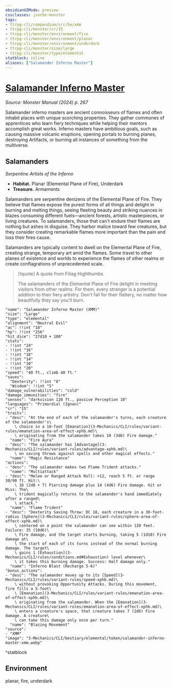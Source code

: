 ```yaml
---
obsidianUIMode: preview
cssclasses: json5e-monster
tags:
- ttrpg-cli/compendium/src/5e/xmm
- ttrpg-cli/monster/cr/15
- ttrpg-cli/monster/environment/fire
- ttrpg-cli/monster/environment/planar
- ttrpg-cli/monster/environment/underdark
- ttrpg-cli/monster/size/large
- ttrpg-cli/monster/type/elemental
statblock: inline
aliases: ["Salamander Inferno Master"]
---
```

# [Salamander Inferno Master](3-Mechanics\CLI\bestiary\elemental/salamander-inferno-master-xmm.md)
*Source: Monster Manual (2024) p. 267*  

Salamander inferno masters are ancient connoisseurs of flames and often inhabit places with unique scorching properties. They gather communes of apprentices who learn fiery techniques while helping their mentors accomplish great works. Inferno masters have ambitious goals, such as causing massive volcanic eruptions, opening portals to burning planes, destroying Artifacts, or burning all instances of something from the multiverse.

## Salamanders

*Serpentine Artists of the Inferno*

- **Habitat.** Planar (Elemental Plane of Fire), Underdark  
- **Treasure.** Armaments  

Salamanders are serpentine denizens of the Elemental Plane of Fire. They believe that flames expose the purest forms of all things and delight in burning and melting things, seeing fleeting beauty and striking nuances in blazes consuming different fuels—ancient forests, artistic masterpieces, or living creatures. To salamanders, those that can't endure their flames are nothing but ashes in disguise. They harbor malice toward few creatures, but they consider creating remarkable flames more important than the pain and loss their fires cause.

Salamanders are typically content to dwell on the Elemental Plane of Fire, creating strange, temporary art amid the flames. Some travel to other planes of existence and worlds to experience the flames of other realms or create conflagrations of unprecedented scale.

> [!quote] A quote from Filiag Highthumbs  
> 
> The salamanders of the Elemental Plane of Fire delight in meeting visitors from other realms. For them, every stranger is a potential addition to their fiery artistry. Don't fall for their flattery, no matter how beautifully they say you'll burn.


```statblock
"name": "Salamander Inferno Master (XMM)"
"size": "Large"
"type": "elemental"
"alignment": "Neutral Evil"
"ac": !!int "18"
"hp": !!int "256"
"hit_dice": "27d10 + 108"
"stats":
- !!int "24"
- !!int "16"
- !!int "18"
- !!int "14"
- !!int "10"
- !!int "20"
"speed": "40 ft., climb 40 ft."
"saves":
  "Dexterity": !!int "8"
  "Wisdom": !!int "5"
"damage_vulnerabilities": "cold"
"damage_immunities": "fire"
"senses": "darkvision 120 ft., passive Perception 10"
"languages": "Primordial (Ignan)"
"cr": "15"
"traits":
- "desc": "At the end of each of the salamander's turns, each creature of the salamander's\
    \ choice in a 10-foot [Emanation](3-Mechanics/CLI/rules/variant-rules/emanation-area-of-effect-xphb.md)\
    \ originating from the salamander takes 10 (3d6) Fire damage."
  "name": "Fire Aura"
- "desc": "The salamander has [Advantage](3-Mechanics/CLI/rules/variant-rules/advantage-xphb.md)\
    \ on saving throws against spells and other magical effects."
  "name": "Magic Resistance"
"actions":
- "desc": "The salamander makes two Flame Trident attacks."
  "name": "Multiattack"
- "desc": "Melee or Ranged Attack Roll: +12, reach 5 ft. or range 30/90 ft. Hit:\
    \ 16 (2d8 + 7) Piercing damage plus 14 (4d6) Fire damage. Hit or Miss: The\
    \ trident magically returns to the salamander's hand immediately after a ranged\
    \ attack."
  "name": "Flame Trident"
- "desc": "Dexterity Saving Throw: DC 18, each creature in a 30-foot-radius [Sphere](3-Mechanics/CLI/rules/variant-rules/sphere-area-of-effect-xphb.md)\
    \ centered on a point the salamander can see within 120 feet. Failure: 35 (10d6)\
    \ Fire damage, and the target starts burning, taking 5 (1d10) Fire damage at\
    \ the start of each of its turns instead of the normal burning damage. The target\
    \ gains 1 [Exhaustion](3-Mechanics/CLI/rules/conditions.md#Exhaustion) level whenever\
    \ it takes this burning damage. Success: Half damage only."
  "name": "Inferno Blast (Recharge 5-6)"
"bonus_actions":
- "desc": "The salamander moves up to its [Speed](3-Mechanics/CLI/rules/variant-rules/speed-xphb.md)\
    \ without provoking Opportunity Attacks. During this movement, fire fills a 5-foot\
    \ [Emanation](3-Mechanics/CLI/rules/variant-rules/emanation-area-of-effect-xphb.md)\
    \ originating from the salamander. When the [Emanation](3-Mechanics/CLI/rules/variant-rules/emanation-area-of-effect-xphb.md)\
    \ enters a creature's space, that creature takes 7 (2d6) Fire damage. A creature\
    \ can take this damage only once per turn."
  "name": "Blazing Movement"
"source":
- "XMM"
"image": "3-Mechanics/CLI/bestiary/elemental/token/salamander-inferno-master-xmm.webp"
```
^statblock

## Environment

planar, fire, underdark